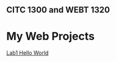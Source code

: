 ## CITC 1300 and WEBT 1320
<h1> My Web Projects </h1>

<a href="lab1/index.html" target="_blank">Lab1 Hello World</a>
